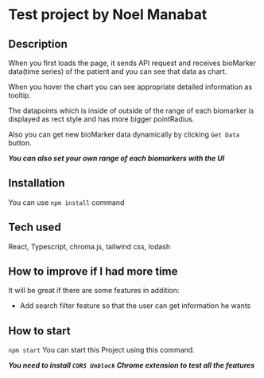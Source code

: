 # Test project by Noel Manabat

## Description

When you first loads the page, it sends API request and receives bioMarker data(time series) of the patient and you can see that data as chart.

When you hover the chart you can see appropriate detailed information as tooltip.

The datapoints which is inside of outside of the range of each biomarker is displayed as rect style and has more bigger pointRadius.

Also you can get new bioMarker data dynamically by clicking `Get Data` button.

**_You can also set your own range of each biomarkers with the UI_**

## Installation

You can use `npm install` command

## Tech used

React, Typescript, chroma.js, tailwind css, lodash

## How to improve if I had more time

It will be great if there are some features in addition:

- Add search filter feature so that the user can get information he wants

## How to start

`npm start`
You can start this Project using this command.

**_You need to install `CORS Unblock` Chrome extension to test all the features_**
